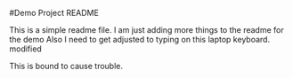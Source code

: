 #Demo Project README

This is a simple readme file. 
I am just adding more things to the readme for the demo
Also I need to get adjusted to typing on this laptop keyboard. 
modified

This is bound to cause trouble.
